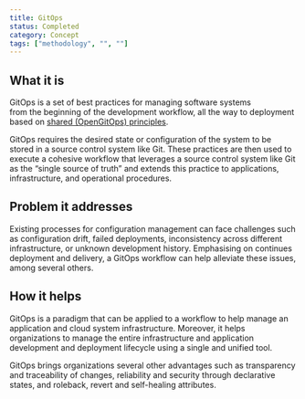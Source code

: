 ```yaml
---
title: GitOps
status: Completed
category: Concept
tags: ["methodology", "", ""]
---
```


## What it is

GitOps is a set of best practices for managing software systems  
from the beginning of the development workflow, all the way to deployment
based on [shared (OpenGitOps) principles](https://opengitops.dev/).

GitOps requires the desired state or configuration of the system to 
be stored in a source control system like Git.
These practices are then used to execute a cohesive workflow that 
leverages a source control system like Git as the “single source of truth” and 
extends this practice to applications, infrastructure, and operational procedures.

## Problem it addresses

Existing processes for configuration management can face 
challenges such as configuration drift, failed deployments, 
inconsistency across different infrastructure, 
or unknown development history.
Emphasising on continues deployment and delivery, 
a GitOps workflow can help alleviate these issues, 
among several others.

## How it helps

GitOps is a paradigm that can be applied to a workflow 
to help manage an application and cloud system infrastructure. 
Moreover, it helps organizations to manage the entire infrastructure 
and application development and deployment lifecycle using a 
single and unified tool.

GitOps brings organizations several other advantages 
such as transparency and traceability of changes, 
reliability and security through declarative states,
and roleback, revert and self-healing attributes.